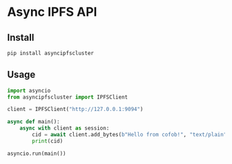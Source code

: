 # Async IPFS API

## Install

```bash
pip install asyncipfscluster
```

## Usage

```python
import asyncio
from asyncipfscluster import IPFSClient

client = IPFSClient("http://127.0.0.1:9094")

async def main():
    async with client as session:
        cid = await client.add_bytes(b"Hello from cofob!", "text/plain")
        print(cid)

asyncio.run(main())
```

